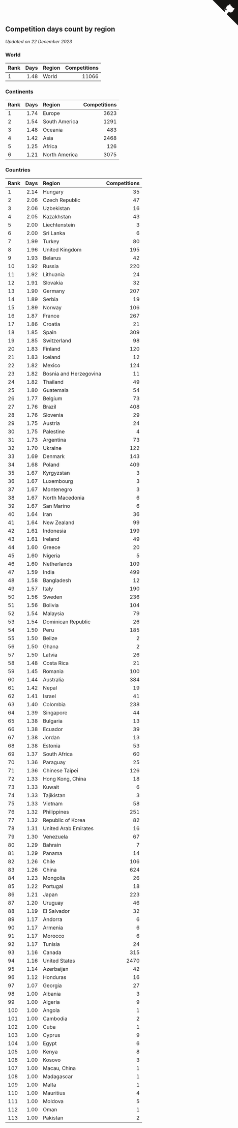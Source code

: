 ## Competition days count by region

*Updated on 22 December 2023*


### World

| Rank | Days | Region | Competitions |
| :--- | ---: | :--- | ---: |
| 1 | 1.48 | World | 11066 |

### Continents

| Rank | Days | Region | Competitions |
| :--- | ---: | :--- | ---: |
| 1 | 1.74 | Europe | 3623 |
| 2 | 1.54 | South America | 1291 |
| 3 | 1.48 | Oceania | 483 |
| 4 | 1.42 | Asia | 2468 |
| 5 | 1.25 | Africa | 126 |
| 6 | 1.21 | North America | 3075 |

### Countries

| Rank | Days | Region | Competitions |
| :--- | ---: | :--- | ---: |
| 1 | 2.14 | Hungary | 35 |
| 2 | 2.06 | Czech Republic | 47 |
| 3 | 2.06 | Uzbekistan | 16 |
| 4 | 2.05 | Kazakhstan | 43 |
| 5 | 2.00 | Liechtenstein | 3 |
| 6 | 2.00 | Sri Lanka | 6 |
| 7 | 1.99 | Turkey | 80 |
| 8 | 1.96 | United Kingdom | 195 |
| 9 | 1.93 | Belarus | 42 |
| 10 | 1.92 | Russia | 220 |
| 11 | 1.92 | Lithuania | 24 |
| 12 | 1.91 | Slovakia | 32 |
| 13 | 1.90 | Germany | 207 |
| 14 | 1.89 | Serbia | 19 |
| 15 | 1.89 | Norway | 106 |
| 16 | 1.87 | France | 267 |
| 17 | 1.86 | Croatia | 21 |
| 18 | 1.85 | Spain | 309 |
| 19 | 1.85 | Switzerland | 98 |
| 20 | 1.83 | Finland | 120 |
| 21 | 1.83 | Iceland | 12 |
| 22 | 1.82 | Mexico | 124 |
| 23 | 1.82 | Bosnia and Herzegovina | 11 |
| 24 | 1.82 | Thailand | 49 |
| 25 | 1.80 | Guatemala | 54 |
| 26 | 1.77 | Belgium | 73 |
| 27 | 1.76 | Brazil | 408 |
| 28 | 1.76 | Slovenia | 29 |
| 29 | 1.75 | Austria | 24 |
| 30 | 1.75 | Palestine | 4 |
| 31 | 1.73 | Argentina | 73 |
| 32 | 1.70 | Ukraine | 122 |
| 33 | 1.69 | Denmark | 143 |
| 34 | 1.68 | Poland | 409 |
| 35 | 1.67 | Kyrgyzstan | 3 |
| 36 | 1.67 | Luxembourg | 3 |
| 37 | 1.67 | Montenegro | 3 |
| 38 | 1.67 | North Macedonia | 6 |
| 39 | 1.67 | San Marino | 6 |
| 40 | 1.64 | Iran | 36 |
| 41 | 1.64 | New Zealand | 99 |
| 42 | 1.61 | Indonesia | 199 |
| 43 | 1.61 | Ireland | 49 |
| 44 | 1.60 | Greece | 20 |
| 45 | 1.60 | Nigeria | 5 |
| 46 | 1.60 | Netherlands | 109 |
| 47 | 1.59 | India | 499 |
| 48 | 1.58 | Bangladesh | 12 |
| 49 | 1.57 | Italy | 190 |
| 50 | 1.56 | Sweden | 236 |
| 51 | 1.56 | Bolivia | 104 |
| 52 | 1.54 | Malaysia | 79 |
| 53 | 1.54 | Dominican Republic | 26 |
| 54 | 1.50 | Peru | 185 |
| 55 | 1.50 | Belize | 2 |
| 56 | 1.50 | Ghana | 2 |
| 57 | 1.50 | Latvia | 26 |
| 58 | 1.48 | Costa Rica | 21 |
| 59 | 1.45 | Romania | 100 |
| 60 | 1.44 | Australia | 384 |
| 61 | 1.42 | Nepal | 19 |
| 62 | 1.41 | Israel | 41 |
| 63 | 1.40 | Colombia | 238 |
| 64 | 1.39 | Singapore | 44 |
| 65 | 1.38 | Bulgaria | 13 |
| 66 | 1.38 | Ecuador | 39 |
| 67 | 1.38 | Jordan | 13 |
| 68 | 1.38 | Estonia | 53 |
| 69 | 1.37 | South Africa | 60 |
| 70 | 1.36 | Paraguay | 25 |
| 71 | 1.36 | Chinese Taipei | 126 |
| 72 | 1.33 | Hong Kong, China | 18 |
| 73 | 1.33 | Kuwait | 6 |
| 74 | 1.33 | Tajikistan | 3 |
| 75 | 1.33 | Vietnam | 58 |
| 76 | 1.32 | Philippines | 251 |
| 77 | 1.32 | Republic of Korea | 82 |
| 78 | 1.31 | United Arab Emirates | 16 |
| 79 | 1.30 | Venezuela | 67 |
| 80 | 1.29 | Bahrain | 7 |
| 81 | 1.29 | Panama | 14 |
| 82 | 1.26 | Chile | 106 |
| 83 | 1.26 | China | 624 |
| 84 | 1.23 | Mongolia | 26 |
| 85 | 1.22 | Portugal | 18 |
| 86 | 1.21 | Japan | 223 |
| 87 | 1.20 | Uruguay | 46 |
| 88 | 1.19 | El Salvador | 32 |
| 89 | 1.17 | Andorra | 6 |
| 90 | 1.17 | Armenia | 6 |
| 91 | 1.17 | Morocco | 6 |
| 92 | 1.17 | Tunisia | 24 |
| 93 | 1.16 | Canada | 315 |
| 94 | 1.16 | United States | 2470 |
| 95 | 1.14 | Azerbaijan | 42 |
| 96 | 1.12 | Honduras | 16 |
| 97 | 1.07 | Georgia | 27 |
| 98 | 1.00 | Albania | 3 |
| 99 | 1.00 | Algeria | 9 |
| 100 | 1.00 | Angola | 1 |
| 101 | 1.00 | Cambodia | 2 |
| 102 | 1.00 | Cuba | 1 |
| 103 | 1.00 | Cyprus | 9 |
| 104 | 1.00 | Egypt | 6 |
| 105 | 1.00 | Kenya | 8 |
| 106 | 1.00 | Kosovo | 3 |
| 107 | 1.00 | Macau, China | 1 |
| 108 | 1.00 | Madagascar | 1 |
| 109 | 1.00 | Malta | 1 |
| 110 | 1.00 | Mauritius | 4 |
| 111 | 1.00 | Moldova | 5 |
| 112 | 1.00 | Oman | 1 |
| 113 | 1.00 | Pakistan | 2 |


<a href="https://github.com/JustinTimeCuber/wca_statistics" class="github-corner" aria-label="View source on Github"><svg width="80" height="80" viewBox="0 0 250 250" style="fill:#151513; color:#fff; position: absolute; top: 0; border: 0; right: 0;" aria-hidden="true"><path d="M0,0 L115,115 L130,115 L142,142 L250,250 L250,0 Z"></path><path d="M128.3,109.0 C113.8,99.7 119.0,89.6 119.0,89.6 C122.0,82.7 120.5,78.6 120.5,78.6 C119.2,72.0 123.4,76.3 123.4,76.3 C127.3,80.9 125.5,87.3 125.5,87.3 C122.9,97.6 130.6,101.9 134.4,103.2" fill="currentColor" style="transform-origin: 130px 106px;" class="octo-arm"></path><path d="M115.0,115.0 C114.9,115.1 118.7,116.5 119.8,115.4 L133.7,101.6 C136.9,99.2 139.9,98.4 142.2,98.6 C133.8,88.0 127.5,74.4 143.8,58.0 C148.5,53.4 154.0,51.2 159.7,51.0 C160.3,49.4 163.2,43.6 171.4,40.1 C171.4,40.1 176.1,42.5 178.8,56.2 C183.1,58.6 187.2,61.8 190.9,65.4 C194.5,69.0 197.7,73.2 200.1,77.6 C213.8,80.2 216.3,84.9 216.3,84.9 C212.7,93.1 206.9,96.0 205.4,96.6 C205.1,102.4 203.0,107.8 198.3,112.5 C181.9,128.9 168.3,122.5 157.7,114.1 C157.9,116.9 156.7,120.9 152.7,124.9 L141.0,136.5 C139.8,137.7 141.6,141.9 141.8,141.8 Z" fill="currentColor" class="octo-body"></path></svg></a><style>.github-corner:hover .octo-arm{animation:octocat-wave 560ms ease-in-out}@keyframes octocat-wave{0%,100%{transform:rotate(0)}20%,60%{transform:rotate(-25deg)}40%,80%{transform:rotate(10deg)}}@media (max-width:500px){.github-corner:hover .octo-arm{animation:none}.github-corner .octo-arm{animation:octocat-wave 560ms ease-in-out}}</style>
